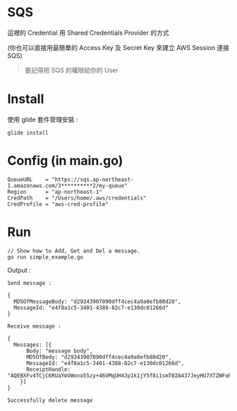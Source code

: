 # SQS

這裡的 Credential 用 Shared Credentials Provider 的方式

(你也可以直接用最簡單的 Access Key 及 Secret Key 來建立 AWS Session 連接 SQS)

> 要記得把 SQS 的權限給你的 User

# Install

使用 glide 套件管理安裝 :

    glide install

# Config (in main.go)

    QueueURL    = "https://sqs.ap-northeast-1.amazonaws.com/3**********2/my-queue"
    Region      = "ap-northeast-1"
    CredPath    = "/Users/home/.aws/credentials"
    CredProfile = "aws-cred-profile"

# Run

    // Show how to Add, Get and Del a message.
    go run simple_example.go

Output :

    Send message :

    {
      MD5OfMessageBody: "d29343907090dff4cec4a9a0efb80d20",
      MessageId: "e4f8a1c5-3401-4388-82c7-e130dc01266d"
    }

    Receive message :

    {
      Messages: [{
          Body: "message body",
          MD5OfBody: "d29343907090dff4cec4a9a0efb80d20",
          MessageId: "e4f8a1c5-3401-4388-82c7-e130dc01266d",
          ReceiptHandle: "AQEBXFv4TCjC6RUaYmVWono55zy+46VMqUH4Jp1k1jY5f8i1smT02A437JeyHU7XTZWFoRjIFlDukVpb4Dzxdwn8dkHqmn+vTCfq8YLB43g5AWVFdFgCprXS2yxM11wm4NrYZvvUhqgIq3wH6CPUKzAzQDFGjYmYho2hmYBohmjT4HsgvOGQbMPC5js0XaQKM71dK31A3uF/6UFnyDPgwr74VRIUHuCuKcD1PwdvcDtG/HaCVAYjDbkxXRgnnU7fhaHMDP+hTd1y0+VI5Fwyn9bxGmCSyVoxwceBXzuIItjZAPFQjIRKoRPxI28NXvBOKS9hUSIEToDq6feE3wsYfDvztuQUEnsyG8jpes2i+rrzZ18MRYJRJbjaFZrsicS3skIoHDuZ1XyshIt8IULOiZwLmg=="
        }]
    }

    Successfully delete message



